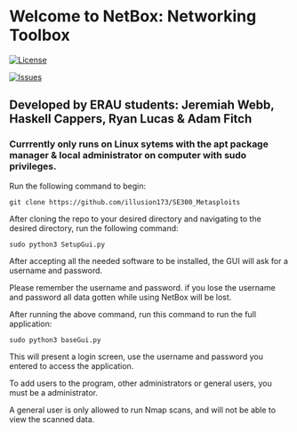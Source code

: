 # Welcome to NetBox: Networking Toolbox

[![License](https://img.shields.io/github/license/illusion173/SE300_Metasploits)](https://img.shields.io/github/license/illusion173/SE300_Metasploits)

[![Issues](https://img.shields.io/github/issues/illusion173/SE300_Metasploits)](https://img.shields.io/github/issues/illusion173/SE300_Metasploits)
## Developed by ERAU students: Jeremiah Webb, Haskell Cappers, Ryan Lucas & Adam Fitch

### Currrently only runs on Linux sytems with the apt package manager & local administrator on computer with sudo privileges.

Run the following command to begin:

```
git clone https://github.com/illusion173/SE300_Metasploits
```



After cloning the repo to your desired directory and navigating to the desired directory, run the following command:
```
sudo python3 SetupGui.py
```

After accepting all the needed software to be installed, the GUI will ask for a username and password.

Please remember the username and password. if you lose the username and password all data gotten while using NetBox will be lost.


After running the above command, run this command to run the full application:

```
sudo python3 baseGui.py
```

This will present a login screen, use the username and password you entered to access the application. 

To add users to the program, other administrators or general users, you must be a administrator. 

A general user is only allowed to run Nmap scans, and will not be able to view the scanned data.
